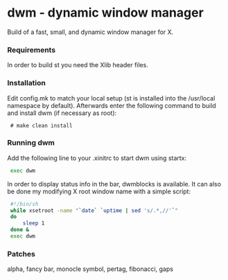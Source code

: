 # dwm - dynamic window manager
Build of a fast, small, and dynamic window manager for X.

### Requirements
In order to build st you need the Xlib header files.

### Installation
Edit config.mk to match your local setup (st is installed into the /usr/local namespace by default).
Afterwards enter the following command to build and install dwm (if necessary as root):
```
 # make clean install
```

### Running dwm
Add the following line to your .xinitrc to start dwm using startx:
```sh
 exec dwm
```
In order to display status info in the bar, dwmblocks is available. It can also be done my modifying X root window name with a simple script:
```sh
 #!/bin/sh
 while xsetroot -name "`date` `uptime | sed 's/.*,//'`"
 do
	 sleep 1
 done &
 exec dwm
```

### Patches
alpha, fancy bar, monocle symbol, pertag, fibonacci, gaps
